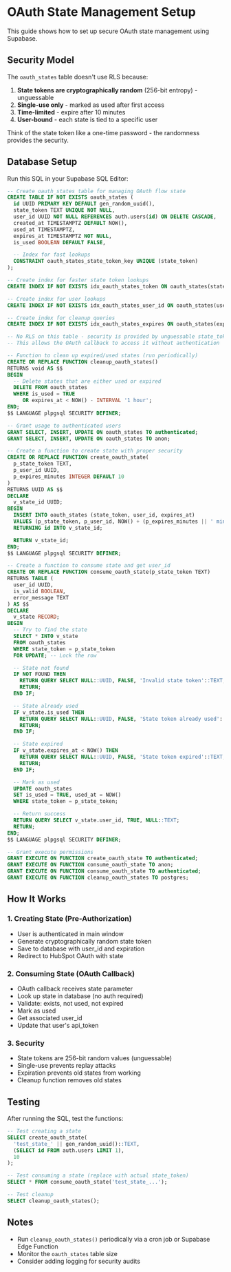 # OAuth State Management Setup

This guide shows how to set up secure OAuth state management using Supabase.

## Security Model

The `oauth_states` table doesn't use RLS because:
1. **State tokens are cryptographically random** (256-bit entropy) - unguessable
2. **Single-use only** - marked as used after first access
3. **Time-limited** - expire after 10 minutes
4. **User-bound** - each state is tied to a specific user

Think of the state token like a one-time password - the randomness provides the security.

## Database Setup

Run this SQL in your Supabase SQL Editor:

```sql
-- Create oauth_states table for managing OAuth flow state
CREATE TABLE IF NOT EXISTS oauth_states (
  id UUID PRIMARY KEY DEFAULT gen_random_uuid(),
  state_token TEXT UNIQUE NOT NULL,
  user_id UUID NOT NULL REFERENCES auth.users(id) ON DELETE CASCADE,
  created_at TIMESTAMPTZ DEFAULT NOW(),
  used_at TIMESTAMPTZ,
  expires_at TIMESTAMPTZ NOT NULL,
  is_used BOOLEAN DEFAULT FALSE,

  -- Index for fast lookups
  CONSTRAINT oauth_states_state_token_key UNIQUE (state_token)
);

-- Create index for faster state token lookups
CREATE INDEX IF NOT EXISTS idx_oauth_states_token ON oauth_states(state_token) WHERE is_used = FALSE;

-- Create index for user lookups
CREATE INDEX IF NOT EXISTS idx_oauth_states_user_id ON oauth_states(user_id);

-- Create index for cleanup queries
CREATE INDEX IF NOT EXISTS idx_oauth_states_expires ON oauth_states(expires_at) WHERE is_used = FALSE;

-- No RLS on this table - security is provided by unguessable state_token
-- This allows the OAuth callback to access it without authentication

-- Function to clean up expired/used states (run periodically)
CREATE OR REPLACE FUNCTION cleanup_oauth_states()
RETURNS void AS $$
BEGIN
  -- Delete states that are either used or expired
  DELETE FROM oauth_states
  WHERE is_used = TRUE
     OR expires_at < NOW() - INTERVAL '1 hour';
END;
$$ LANGUAGE plpgsql SECURITY DEFINER;

-- Grant usage to authenticated users
GRANT SELECT, INSERT, UPDATE ON oauth_states TO authenticated;
GRANT SELECT, INSERT, UPDATE ON oauth_states TO anon;

-- Create a function to create state with proper security
CREATE OR REPLACE FUNCTION create_oauth_state(
  p_state_token TEXT,
  p_user_id UUID,
  p_expires_minutes INTEGER DEFAULT 10
)
RETURNS UUID AS $$
DECLARE
  v_state_id UUID;
BEGIN
  INSERT INTO oauth_states (state_token, user_id, expires_at)
  VALUES (p_state_token, p_user_id, NOW() + (p_expires_minutes || ' minutes')::INTERVAL)
  RETURNING id INTO v_state_id;

  RETURN v_state_id;
END;
$$ LANGUAGE plpgsql SECURITY DEFINER;

-- Create a function to consume state and get user_id
CREATE OR REPLACE FUNCTION consume_oauth_state(p_state_token TEXT)
RETURNS TABLE (
  user_id UUID,
  is_valid BOOLEAN,
  error_message TEXT
) AS $$
DECLARE
  v_state RECORD;
BEGIN
  -- Try to find the state
  SELECT * INTO v_state
  FROM oauth_states
  WHERE state_token = p_state_token
  FOR UPDATE; -- Lock the row

  -- State not found
  IF NOT FOUND THEN
    RETURN QUERY SELECT NULL::UUID, FALSE, 'Invalid state token'::TEXT;
    RETURN;
  END IF;

  -- State already used
  IF v_state.is_used THEN
    RETURN QUERY SELECT NULL::UUID, FALSE, 'State token already used'::TEXT;
    RETURN;
  END IF;

  -- State expired
  IF v_state.expires_at < NOW() THEN
    RETURN QUERY SELECT NULL::UUID, FALSE, 'State token expired'::TEXT;
    RETURN;
  END IF;

  -- Mark as used
  UPDATE oauth_states
  SET is_used = TRUE, used_at = NOW()
  WHERE state_token = p_state_token;

  -- Return success
  RETURN QUERY SELECT v_state.user_id, TRUE, NULL::TEXT;
  RETURN;
END;
$$ LANGUAGE plpgsql SECURITY DEFINER;

-- Grant execute permissions
GRANT EXECUTE ON FUNCTION create_oauth_state TO authenticated;
GRANT EXECUTE ON FUNCTION consume_oauth_state TO anon;
GRANT EXECUTE ON FUNCTION consume_oauth_state TO authenticated;
GRANT EXECUTE ON FUNCTION cleanup_oauth_states TO postgres;
```

## How It Works

### 1. Creating State (Pre-Authorization)
- User is authenticated in main window
- Generate cryptographically random state token
- Save to database with user_id and expiration
- Redirect to HubSpot OAuth with state

### 2. Consuming State (OAuth Callback)
- OAuth callback receives state parameter
- Look up state in database (no auth required)
- Validate: exists, not used, not expired
- Mark as used
- Get associated user_id
- Update that user's api_token

### 3. Security
- State tokens are 256-bit random values (unguessable)
- Single-use prevents replay attacks
- Expiration prevents old states from working
- Cleanup function removes old states

## Testing

After running the SQL, test the functions:

```sql
-- Test creating a state
SELECT create_oauth_state(
  'test_state_' || gen_random_uuid()::TEXT,
  (SELECT id FROM auth.users LIMIT 1),
  10
);

-- Test consuming a state (replace with actual state_token)
SELECT * FROM consume_oauth_state('test_state_...');

-- Test cleanup
SELECT cleanup_oauth_states();
```

## Notes

- Run `cleanup_oauth_states()` periodically via a cron job or Supabase Edge Function
- Monitor the `oauth_states` table size
- Consider adding logging for security audits

